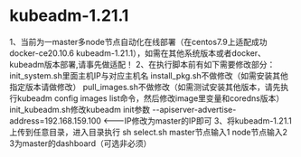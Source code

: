 # kubeadm-1.21.1
1、当前为一master多node节点自动化在线部署（在centos7.9上适配成功 docker-ce20.10.6 kubeadm-1.21.1），如需在其他系统版本或者docker、kubeadm版本部署,请事先做适配！
2、在执行脚本前有如下需要修改部分：
	init_system.sh里面主机IP与对应主机名
	install_pkg.sh不做修改（如需安装其他指定版本请做修改）
	pull_images.sh不做修改（如需测试安装其他版本，请先执行kubeadm config images list命令，然后修改image里变量和coredns版本）
	init_kubeadm.sh修改kubeadm init参数 --apiserver-advertise-address=192.168.159.100  <---IP修改为master的IP即可
3、将kubeadm-1.21.1上传到任意目录，进入目录执行 sh select.sh
	master节点输入1
	node节点输入2
	3为master的dashboard（可选非必须）
	
